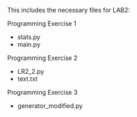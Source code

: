 This includes the necessary files for LAB2:

Programming Exercise 1
- stats.py
- main.py

Programming Exercise 2
- LR2_2.py
- text.txt

Programming Exercise 3
- generator_modified.py
